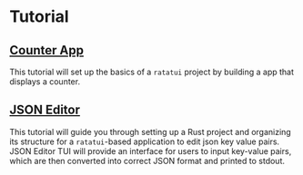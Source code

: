 # Tutorial

## [Counter App](./counter-app/README.md)

This tutorial will set up the basics of a `ratatui` project by building a app that displays a
counter.

## [JSON Editor](./json-editor/README.md)

This tutorial will guide you through setting up a Rust project and organizing its structure for a `ratatui`-based application to edit json key value pairs.
JSON Editor TUI will provide an interface for users to input key-value pairs, which are then converted into correct JSON format and printed to stdout.
